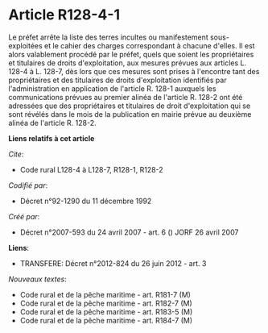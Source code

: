 # Article R128-4-1

Le préfet arrête la liste des terres incultes ou manifestement sous-exploitées et le cahier des charges correspondant à
chacune d'elles. Il est alors valablement procédé par le préfet, quels que soient les propriétaires et titulaires de droits
d'exploitation, aux mesures prévues aux articles L. 128-4 à L. 128-7, dès lors que ces mesures sont prises à l'encontre tant
des propriétaires et des titulaires de droits d'exploitation identifiés par l'administration en application de l'article R.
128-1 auxquels les communications prévues au premier alinéa de l'article R. 128-2 ont été adressées que des propriétaires et
titulaires de droit d'exploitation qui se sont révélés dans le mois de la publication en mairie prévue au deuxième alinéa de
l'article R. 128-2.

**Liens relatifs à cet article**

_Cite_:

  - Code rural L128-4 à L128-7, R128-1, R128-2

_Codifié par_:

  - Décret n°92-1290 du 11 décembre 1992

_Créé par_:

  - Décret n°2007-593 du 24 avril 2007 - art. 6 () JORF 26 avril 2007

**Liens**:

  - TRANSFERE: Décret n°2012-824 du 26 juin 2012 - art. 3

_Nouveaux textes_:

  - Code rural et de la pêche maritime - art. R181-7 (M)
  - Code rural et de la pêche maritime - art. R182-7 (M)
  - Code rural et de la pêche maritime - art. R183-5 (M)
  - Code rural et de la pêche maritime - art. R184-7 (M)
